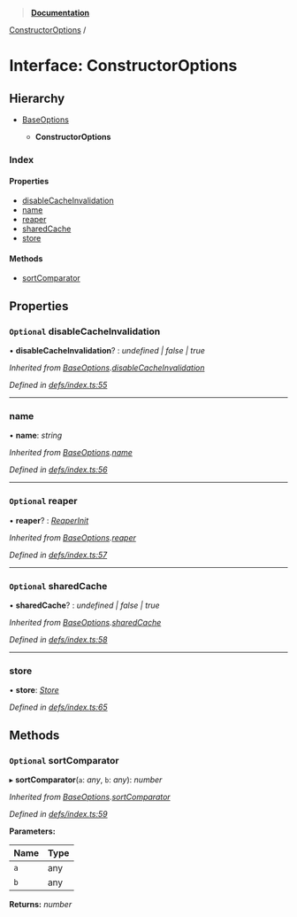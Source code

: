 > **[Documentation](../README.md)**

[ConstructorOptions](constructoroptions.md) /

# Interface: ConstructorOptions

## Hierarchy

* [BaseOptions](baseoptions.md)

  * **ConstructorOptions**

### Index

#### Properties

* [disableCacheInvalidation](constructoroptions.md#optional-disablecacheinvalidation)
* [name](constructoroptions.md#name)
* [reaper](constructoroptions.md#optional-reaper)
* [sharedCache](constructoroptions.md#optional-sharedcache)
* [store](constructoroptions.md#store)

#### Methods

* [sortComparator](constructoroptions.md#optional-sortcomparator)

## Properties

### `Optional` disableCacheInvalidation

• **disableCacheInvalidation**? : *undefined | false | true*

*Inherited from [BaseOptions](baseoptions.md).[disableCacheInvalidation](baseoptions.md#optional-disablecacheinvalidation)*

*Defined in [defs/index.ts:55](https://github.com/badbatch/cachemap/blob/f0089aa/packages/core/src/defs/index.ts#L55)*

___

###  name

• **name**: *string*

*Inherited from [BaseOptions](baseoptions.md).[name](baseoptions.md#name)*

*Defined in [defs/index.ts:56](https://github.com/badbatch/cachemap/blob/f0089aa/packages/core/src/defs/index.ts#L56)*

___

### `Optional` reaper

• **reaper**? : *[ReaperInit](../README.md#reaperinit)*

*Inherited from [BaseOptions](baseoptions.md).[reaper](baseoptions.md#optional-reaper)*

*Defined in [defs/index.ts:57](https://github.com/badbatch/cachemap/blob/f0089aa/packages/core/src/defs/index.ts#L57)*

___

### `Optional` sharedCache

• **sharedCache**? : *undefined | false | true*

*Inherited from [BaseOptions](baseoptions.md).[sharedCache](baseoptions.md#optional-sharedcache)*

*Defined in [defs/index.ts:58](https://github.com/badbatch/cachemap/blob/f0089aa/packages/core/src/defs/index.ts#L58)*

___

###  store

• **store**: *[Store](store.md)*

*Defined in [defs/index.ts:65](https://github.com/badbatch/cachemap/blob/f0089aa/packages/core/src/defs/index.ts#L65)*

## Methods

### `Optional` sortComparator

▸ **sortComparator**(`a`: *any*, `b`: *any*): *number*

*Inherited from [BaseOptions](baseoptions.md).[sortComparator](baseoptions.md#optional-sortcomparator)*

*Defined in [defs/index.ts:59](https://github.com/badbatch/cachemap/blob/f0089aa/packages/core/src/defs/index.ts#L59)*

**Parameters:**

Name | Type |
------ | ------ |
`a` | any |
`b` | any |

**Returns:** *number*